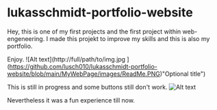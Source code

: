 # lukasschmidt-portfolio-website
Hey, this is one of my first projects and the first project within web-engeneering. 
I made this projekt to improve my skills and this is also my portfolio.

Enjoy.
![Alt text](http://full/path/to/img.jpg ](https://github.com/lusch010/lukasschmidt-portfolio-website/blob/main/MyWebPage/images/ReadMe.PNG)"Optional title")

This is still in progress and some buttons still don't work.
![Alt text](C:\Users\lukas\OneDrive\Desktop/skills.PNG)

Nevertheless it was a fun experience till now.
